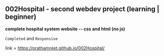 ## 002Hospital - second webdev project (learning | beginner)

**complete hospital system website -- css and html (no js)**

`Completed` and `Responsive`

link = https://prathamreet.github.io/002Hospital/
